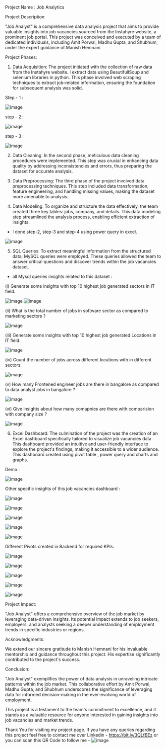 Project Name : Job Analytics

Project Description:

"Job Analyst" is a comprehensive data analysis project that aims to provide valuable insights into job vacancies sourced from the Instahyre website, a prominent job portal. This project was conceived and executed by a team of dedicated individuals, including Amit Porwal, Madhu Gupta, and Shubhum, under the expert guidance of Manish Hemnani.

Project Phases:

1. Data Acquisition: The project initiated with the collection of raw data from the Instahyre website. I extract data using BeautifullSoup and selenium libraries in python. This phase involved web scraping techniques to extract job-related information, ensuring the foundation for subsequent analysis was solid.

Step - 1 :

![image](https://github.com/amit9690/Job_Analytics/assets/129444885/dd6acc13-a960-4912-a224-d59a0fa96da4)

step - 2 :

![image](https://github.com/amit9690/Job_Analytics/assets/129444885/59170331-6e2c-4644-b524-72ed27dbbd67)

step - 3 :

![image](https://github.com/amit9690/Job_Analytics/assets/129444885/d8d13a34-26fe-4992-bc55-ea15986cebbe)


2. Data Cleaning: In the second phase, meticulous data cleaning procedures were implemented. This step was crucial in enhancing data quality by addressing inconsistencies and errors, thus preparing the dataset for accurate analysis. 


3. Data Preprocessing: The third phase of the project involved data preprocessing techniques. This step included data transformation, feature engineering, and handling missing values, making the dataset more amenable to analysis.

4. Data Modeling: To organize and structure the data effectively, the team created three key tables: jobs, company, and details. This data modeling step streamlined the analysis process, enabling efficient extraction of insights.

* I done step-2, step-3 and step-4 using power query in excel.

![image](https://github.com/amit9690/Job_Analytics/assets/129444885/3353e06a-d192-4a1e-995f-f86e0565b61f)

5. SQL Queries: To extract meaningful information from the structured data, MySQL queries were employed. These queries allowed the team to answer critical questions and discover trends within the job vacancies dataset.

* all Mysql queries insights related to this dataset :

(i) Generate some insights with top 10 highest job generated sectors in IT field.

![image](https://github.com/amit9690/Job_Analytics/assets/129444885/b9de2eeb-3d22-4128-9c8c-9403c215b337)
![image](https://github.com/amit9690/Job_Analytics/assets/129444885/f7416c95-c567-4fe0-bb37-2869d71d274a)

(ii) What is the total number of jobs in software sector  as compared to marketing sectors ?

![image](https://github.com/amit9690/Job_Analytics/assets/129444885/27a020e4-4f4f-403d-b5b9-e10765148c25)

(iii) Generate some insights with top 10 highest job generated Locations in IT field.

![image](https://github.com/amit9690/Job_Analytics/assets/129444885/55ccdd01-4c02-432c-981e-fb601f1906b5)

(iv) Count the number of jobs across different locations with in different sectors.

![image](https://github.com/amit9690/Job_Analytics/assets/129444885/88ecdf2f-2ace-450e-a38f-3ffc1a5a301d)

(v) How many Frontened engineer jobs are there in bangalore as compared to data analyst jobs in bangalore ?

![image](https://github.com/amit9690/Job_Analytics/assets/129444885/38b05f5f-7fef-434a-89a2-8753a8987a00)

(vi) Give insights about how many comapnies are there with comparision with company size  ?

![image](https://github.com/amit9690/Job_Analytics/assets/129444885/15593924-dd5b-45d3-87e0-c5d8eedce27e)

6. Excel Dashboard: The culmination of the project was the creation of an Excel dashboard specifically tailored to visualize job vacancies data. This dashboard provided an intuitive and user-friendly interface to explore the project's findings, making it accessible to a wider audience. This dashboard created using pivot table , power query and charts and graphs.

Demo : 

![image](https://github.com/amit9690/Job_Analytics/assets/129444885/f3eb99f5-c27b-4ac2-8c47-a2cd0dab6b33)

Other specific insights of this job vacancies dashboard :

![image](https://github.com/amit9690/Job_Analytics/assets/129444885/cd273124-781c-4eb3-a784-b9d893a9b770)

![image](https://github.com/amit9690/Job_Analytics/assets/129444885/c36f6a14-2404-4683-9f62-194bdd4d76ff)

![image](https://github.com/amit9690/Job_Analytics/assets/129444885/8e3e606e-21f1-42bc-9dbc-0f9efbc14de1)

![image](https://github.com/amit9690/Job_Analytics/assets/129444885/d4b607ea-d8e9-426d-82f6-ac8dd78b52c0)

![image](https://github.com/amit9690/Job_Analytics/assets/129444885/1b656cbe-8965-450f-be92-36006c65eac1)



Different Pivots created in Backend for required KPIs:


![image](https://github.com/amit9690/Job_Analytics/assets/129444885/214e4261-7463-4224-8640-6d3fd14ea6b1)

![image](https://github.com/amit9690/Job_Analytics/assets/129444885/d5b31bbd-e4a9-47f3-a52c-6046b3db3b62)

![image](https://github.com/amit9690/Job_Analytics/assets/129444885/58fc0a79-fe54-4049-b9fc-8099af976806)

![image](https://github.com/amit9690/Job_Analytics/assets/129444885/2e442a38-165e-47c7-91ef-fc5fecc5fb5d)

![image](https://github.com/amit9690/Job_Analytics/assets/129444885/a6b60031-3597-45b1-8dd5-f4b81dc6b243)

Project Impact:

"Job Analyst" offers a comprehensive overview of the job market by leveraging data-driven insights. Its potential impact extends to job seekers, employers, and analysts seeking a deeper understanding of employment trends in specific industries or regions.

Acknowledgments:

We extend our sincere gratitude to Manish Hemnani for his invaluable mentorship and guidance throughout this project. His expertise significantly contributed to the project's success.

Conclusion:

"Job Analyst" exemplifies the power of data analysis in unraveling intricate patterns within the job market. This collaborative effort by Amit Porwal, Madhu Gupta, and Shubhum underscores the significance of leveraging data for informed decision-making in the ever-evolving world of employment.

This project is a testament to the team's commitment to excellence, and it stands as a valuable resource for anyone interested in gaining insights into job vacancies and market trends.



Thank You for visiting my project page. If you have any queries regarding this project feel free to contact me over Linkedin - https://bit.ly/3QLfBEz or you can scan this QR Code to follow me - ![image](https://github.com/amit9690/Road-Accident-Analysis---Excel-Dashboard/assets/129444885/4ea6bcf5-b0ce-4549-be7c-d477d712ca84)



























